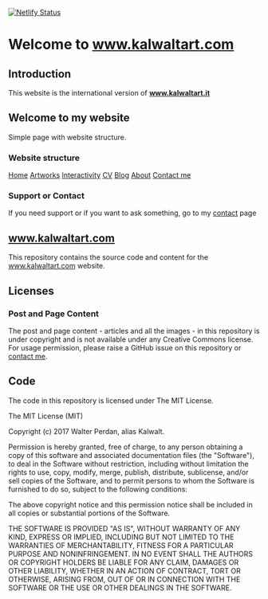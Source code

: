 [![Netlify Status](https://api.netlify.com/api/v1/badges/7d32f0ae-4d1f-423c-9f75-a6d4fd37d538/deploy-status)](https://app.netlify.com/sites/kalwaltart-com/deploys)
# Welcome to www.kalwaltart.com

## Introduction
This website is the international version of **www.kalwaltart.it**

## Welcome to my website
Simple page with website structure.

### Website structure

[Home](https://www.kalwaltart.com/)
[Artworks](https://www.kalwaltart.com/artworks/)
[Interactivity](https://www.kalwaltart.com/interactivity/)
[CV](https://www.kalwaltart.com/cv/)
[Blog](https://www.kalwaltart.com/blog/)
[About](https://www.kalwaltart.com/about/)
[Contact me](https://www.kalwaltart.com/contacts/)


### Support or Contact

If you need support or if you want to ask something, go to my [contact](https://www.kalwaltart.com/contacts/) page

## www.kalwaltart.com

This repository contains the source code and content for the www.kalwaltart.com website.

## Licenses

### Post and Page Content

The post and page content - articles and all the images - in this repository is under copyright and is not available under any Creative Commons license. For usage permission, please raise a GitHub issue on this repository or [contact me](https://www.kalwaltart.com/contacts/).

## Code
The code in this repository is licensed under The MIT License.

The MIT License (MIT)

Copyright (c) 2017 Walter Perdan, alias Kalwalt.

Permission is hereby granted, free of charge, to any person obtaining a copy of this software and associated documentation files (the "Software"), to deal in the Software without restriction, including without limitation the rights to use, copy, modify, merge, publish, distribute, sublicense, and/or sell copies of the Software, and to permit persons to whom the Software is furnished to do so, subject to the following conditions:

The above copyright notice and this permission notice shall be included in all copies or substantial portions of the Software.

THE SOFTWARE IS PROVIDED "AS IS", WITHOUT WARRANTY OF ANY KIND, EXPRESS OR IMPLIED, INCLUDING BUT NOT LIMITED TO THE WARRANTIES OF MERCHANTABILITY, FITNESS FOR A PARTICULAR PURPOSE AND NONINFRINGEMENT. IN NO EVENT SHALL THE AUTHORS OR COPYRIGHT HOLDERS BE LIABLE FOR ANY CLAIM, DAMAGES OR OTHER LIABILITY, WHETHER IN AN ACTION OF CONTRACT, TORT OR OTHERWISE, ARISING FROM, OUT OF OR IN CONNECTION WITH THE SOFTWARE OR THE USE OR OTHER DEALINGS IN THE SOFTWARE.
